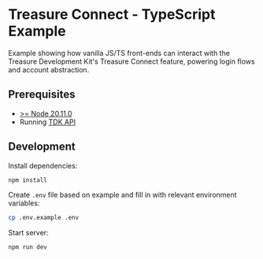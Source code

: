 # Treasure Connect - TypeScript Example

Example showing how vanilla JS/TS front-ends can interact with the Treasure Development Kit's Treasure Connect feature, powering login flows and account abstraction.

## Prerequisites

- [>= Node 20.11.0](https://nodejs.org/en)
- Running [TDK API](../../apps/api)

## Development

Install dependencies:

```bash
npm install
```

Create `.env` file based on example and fill in with relevant environment variables:

```bash
cp .env.example .env
```

Start server:

```bash
npm run dev
```
